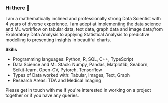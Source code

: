 ### Hi there 👋

I am a mathematically inclined and professionally strong Data Scientist with 4 years of diverse experience. I am adept at 
implementing the data science and ML workflow on tabular data, text data, graph data and image data;from Exploratory Data Analysis to applying Statistical Analysis to predictive modelling to presenting insights in beautiful charts.

**Skills**
- Programming languages: Python, R, SQL, C++, TypeScript
- Data Science and ML Stack: Numpy, Pandas, Matplotlib, Seaborn, Scikit-learn, Open-CV, Pytorch, Tensorflow
- Types of Data worked with: Tabular, Images, Text, Graph
- Research Areas: TDA and Medical Imaging

Please get in touch with me if you're interested in working on a project together or if you have any queries.

<!--
**FaizanHassanSiddiqui/FaizanHassanSiddiqui** is a ✨ _special_ ✨ repository because its `README.md` (this file) appears on your GitHub profile.

Here are some ideas to get you started:

- 🔭 I’m currently working on ...
- 🌱 I’m currently learning ...
- 👯 I’m looking to collaborate on ...
- 🤔 I’m looking for help with ...
- 💬 Ask me about ...
- 📫 How to reach me: ...
- 😄 Pronouns: ...
- ⚡ Fun fact: ...
-->
